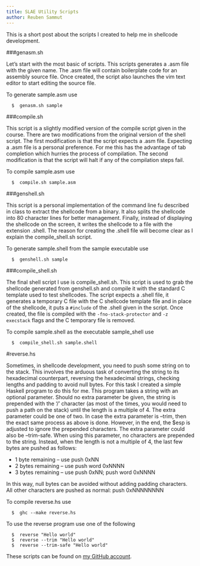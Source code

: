 ```yaml
---
title: SLAE Utility Scripts
author: Reuben Sammut
---
```


This is a short post about the scripts I created to help me in shellcode development.

###genasm.sh

Let’s start with the most basic of scripts. This scripts generates a .asm file with the given name. The .asm file will contain boilerplate code for an assembly source file. Once created, the script also launches the vim text editor to start editing the source file.

To generate sample.asm use

~~~~~{.shell}
  $  genasm.sh sample
~~~~~

###compile.sh

This script is a slightly modified version of the compile script given in the course. There are two modifications from the original version of the shell script. The first modification is that the script expects a .asm file. Expecting a .asm file is a personal preference. For me this has the advantage of tab completion which hurries the process of compilation. The second modification is that the script will halt if any of the compilation steps fail.

To compile sample.asm use

~~~~~{.shell}
  $  compile.sh sample.asm
~~~~~

###genshell.sh

This script is a personal implementation of the command line fu described in class to extract the shellcode from a binary. It also splits the shellcode into 80 character lines for better management. Finally, instead of displaying the shellcode on the screen, it writes the shellcode to a file with the extension .shell. The reason for creating the .shell file will become clear as I explain the compile\_shell.sh script.

To generate sample.shell from the sample executable use

~~~~~~{.shell}
  $  genshell.sh sample
~~~~~~

###compile\_shell.sh

The final shell script I use is compile\_shell.sh. This script is used to grab the shellcode generated from genshell.sh and compile it with the standard C template used to test shellcodes. The script expects a .shell file, it generates a temporary C file with the C shellcode template file and in place of the shellcode, it puts a `#include` of the .shell given in the script. Once created, the file is compiled with the `-fno-stack-protector` and `-z execstack` flags and the C temporary file is removed.

To compile sample.shell as the executable sample\_shell use

~~~~~{.shell}
  $  compile_shell.sh sample.shell
~~~~~

#reverse.hs

Sometimes, in shellcode development, you need to push some string on to the stack. This involves the arduous task of converting the string to its hexadecimal counterpart, reversing the hexadecimal strings, checking lengths and padding to avoid null bytes. For this task I created a simple Haskell program to do this for me. This program takes a string with an optional parameter. Should no extra parameter be given, the string is prepended with the ‘/’ character (as most of the times, you would need to push a path on the stack) until the length is a multiple of 4. The extra parameter could be one of two. In case the extra parameter is –trim, then the exact same process as above is done. However, in the end, the $esp is adjusted to ignore the prepended characters. The extra parameter could also be –trim-safe. When using this parameter, no characters are prepended to the string. Instead, when the length is not a multiple of 4, the last few bytes are pushed as follows:

- 1 byte remaining – use push 0xNN
- 2 bytes remaining – use push word 0xNNNN
- 3 bytes remaining – use push 0xNN; push word 0xNNNN

In this way, null bytes can be avoided without adding padding characters. All other characters are pushed as normal: push 0xNNNNNNNN

To compile reverse.hs use

~~~~~{.shell}
  $  ghc --make reverse.hs
~~~~~

To use the reverse program use one of the following

~~~~~{.shell}
  $  reverse "Hello world"
  $  reverse --trim "Hello world"
  $  reverse --trim-safe "Hello world"
~~~~~

These scripts can be found on [my GitHub account](http://github.com/reubensammut/SLAE32/tree/master/Scripts).
